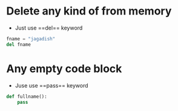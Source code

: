 # Delete any kind of from memory
- Just use ==del== keyword
```python
fname = "jagadish"
del fname
```
# Any empty code block 
- Juse use ==pass== keyword
```python
def fullname():
	pass
```

